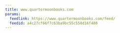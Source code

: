 ```yaml
---
title: www.quartermoonbooks.com
params:
  feedlink: https://www.quartermoonbooks.com/feed/
  feedid: a4c27cf86f7c63ba9bc55c558d16f480
---
```

